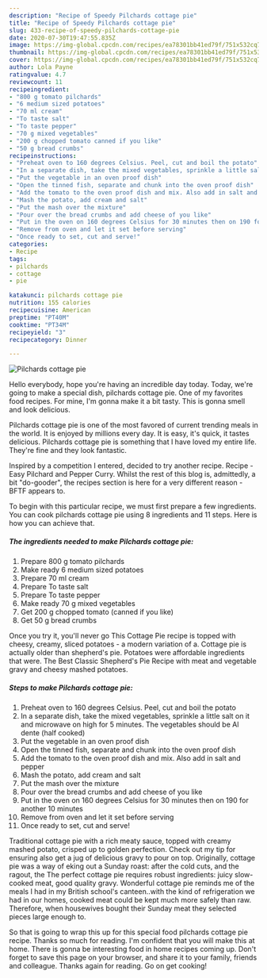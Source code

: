 ```yaml
---
description: "Recipe of Speedy Pilchards cottage pie"
title: "Recipe of Speedy Pilchards cottage pie"
slug: 433-recipe-of-speedy-pilchards-cottage-pie
date: 2020-07-30T19:47:55.835Z
image: https://img-global.cpcdn.com/recipes/ea78301bb41ed79f/751x532cq70/pilchards-cottage-pie-recipe-main-photo.jpg
thumbnail: https://img-global.cpcdn.com/recipes/ea78301bb41ed79f/751x532cq70/pilchards-cottage-pie-recipe-main-photo.jpg
cover: https://img-global.cpcdn.com/recipes/ea78301bb41ed79f/751x532cq70/pilchards-cottage-pie-recipe-main-photo.jpg
author: Lola Payne
ratingvalue: 4.7
reviewcount: 11
recipeingredient:
- "800 g tomato pilchards"
- "6 medium sized potatoes"
- "70 ml cream"
- "To taste salt"
- "To taste pepper"
- "70 g mixed vegetables"
- "200 g chopped tomato canned if you like"
- "50 g bread crumbs"
recipeinstructions:
- "Preheat oven to 160 degrees Celsius. Peel, cut and boil the potato"
- "In a separate dish, take the mixed vegetables, sprinkle a little salt on it and microwave on high for 5 minutes. The vegetables should be Al dente (half cooked)"
- "Put the vegetable in an oven proof dish"
- "Open the tinned fish, separate and chunk into the oven proof dish"
- "Add the tomato to the oven proof dish and mix. Also add in salt and pepper"
- "Mash the potato, add cream and salt"
- "Put the mash over the mixture"
- "Pour over the bread crumbs and add cheese of you like"
- "Put in the oven on 160 degrees Celsius for 30 minutes then on 190 for another 10 minutes"
- "Remove from oven and let it set before serving"
- "Once ready to set, cut and serve!"
categories:
- Recipe
tags:
- pilchards
- cottage
- pie

katakunci: pilchards cottage pie 
nutrition: 155 calories
recipecuisine: American
preptime: "PT40M"
cooktime: "PT34M"
recipeyield: "3"
recipecategory: Dinner

---
```



![Pilchards cottage pie](https://img-global.cpcdn.com/recipes/ea78301bb41ed79f/751x532cq70/pilchards-cottage-pie-recipe-main-photo.jpg)

Hello everybody, hope you're having an incredible day today. Today, we're going to make a special dish, pilchards cottage pie. One of my favorites food recipes. For mine, I'm gonna make it a bit tasty. This is gonna smell and look delicious.

Pilchards cottage pie is one of the most favored of current trending meals in the world. It is enjoyed by millions every day. It is easy, it's quick, it tastes delicious. Pilchards cottage pie is something that I have loved my entire life. They're fine and they look fantastic.

Inspired by a competition I entered, decided to try another recipe. Recipe - Easy Pilchard and Pepper Curry. Whilst the rest of this blog is, admittedly, a bit &#34;do-gooder&#34;, the recipes section is here for a very different reason - BFTF appears to.


To begin with this particular recipe, we must first prepare a few ingredients. You can cook pilchards cottage pie using 8 ingredients and 11 steps. Here is how you can achieve that.

<!--inarticleads1-->

##### The ingredients needed to make Pilchards cottage pie:

1. Prepare 800 g tomato pilchards
1. Make ready 6 medium sized potatoes
1. Prepare 70 ml cream
1. Prepare To taste salt
1. Prepare To taste pepper
1. Make ready 70 g mixed vegetables
1. Get 200 g chopped tomato (canned if you like)
1. Get 50 g bread crumbs


Once you try it, you&#39;ll never go This Cottage Pie recipe is topped with cheesy, creamy, sliced potatoes - a modern variation of a. Cottage pie is actually older than shepherd&#39;s pie. Potatoes were affordable ingredients that were. The Best Classic Shepherd&#39;s Pie Recipe with meat and vegetable gravy and cheesy mashed potatoes. 

<!--inarticleads2-->

##### Steps to make Pilchards cottage pie:

1. Preheat oven to 160 degrees Celsius. Peel, cut and boil the potato
1. In a separate dish, take the mixed vegetables, sprinkle a little salt on it and microwave on high for 5 minutes. The vegetables should be Al dente (half cooked)
1. Put the vegetable in an oven proof dish
1. Open the tinned fish, separate and chunk into the oven proof dish
1. Add the tomato to the oven proof dish and mix. Also add in salt and pepper
1. Mash the potato, add cream and salt
1. Put the mash over the mixture
1. Pour over the bread crumbs and add cheese of you like
1. Put in the oven on 160 degrees Celsius for 30 minutes then on 190 for another 10 minutes
1. Remove from oven and let it set before serving
1. Once ready to set, cut and serve!


Traditional cottage pie with a rich meaty sauce, topped with creamy mashed potato, crisped up to golden perfection. Check out my tip for ensuring also get a jug of delicious gravy to pour on top. Originally, cottage pie was a way of eking out a Sunday roast: after the cold cuts, and the ragout, the The perfect cottage pie requires robust ingredients: juicy slow-cooked meat, good quality gravy. Wonderful cottage pie reminds me of the meals I had in my British school&#39;s canteen..with the kind of refrigeration we had in our homes, cooked meat could be kept much more safely than raw. Therefore, when housewives bought their Sunday meat they selected pieces large enough to. 

So that is going to wrap this up for this special food pilchards cottage pie recipe. Thanks so much for reading. I'm confident that you will make this at home. There is gonna be interesting food in home recipes coming up. Don't forget to save this page on your browser, and share it to your family, friends and colleague. Thanks again for reading. Go on get cooking!
